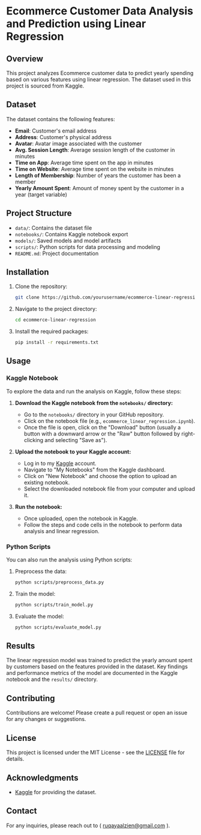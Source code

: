 # Ecommerce Customer Data Analysis and Prediction using Linear Regression

## Overview

This project analyzes Ecommerce customer data to predict yearly spending based on various features using linear regression. The dataset used in this project is sourced from Kaggle.

## Dataset

The dataset contains the following features:
- **Email**: Customer's email address
- **Address**: Customer's physical address
- **Avatar**: Avatar image associated with the customer
- **Avg. Session Length**: Average session length of the customer in minutes
- **Time on App**: Average time spent on the app in minutes
- **Time on Website**: Average time spent on the website in minutes
- **Length of Membership**: Number of years the customer has been a member
- **Yearly Amount Spent**: Amount of money spent by the customer in a year (target variable)

## Project Structure

- `data/`: Contains the dataset file
- `notebooks/`: Contains Kaggle notebook export
- `models/`: Saved models and model artifacts
- `scripts/`: Python scripts for data processing and modeling
- `README.md`: Project documentation

## Installation

1. Clone the repository:
    ```bash
    git clone https://github.com/yourusername/ecommerce-linear-regression.git
    ```
2. Navigate to the project directory:
    ```bash
    cd ecommerce-linear-regression
    ```
3. Install the required packages:
    ```bash
    pip install -r requirements.txt
    ```

## Usage

### Kaggle Notebook

To explore the data and run the analysis on Kaggle, follow these steps:

1. **Download the Kaggle notebook from the `notebooks/` directory:**
    - Go to the `notebooks/` directory in your GitHub repository.
    - Click on the notebook file (e.g., `ecommerce_linear_regression.ipynb`).
    - Once the file is open, click on the "Download" button (usually a button with a downward arrow or the "Raw" button followed by right-clicking and selecting "Save as").

2. **Upload the notebook to your Kaggle account:**
    - Log in to my [Kaggle](https://www.kaggle.com/) account.
    - Navigate to "My Notebooks" from the Kaggle dashboard.
    - Click on "New Notebook" and choose the option to upload an existing notebook.
    - Select the downloaded notebook file from your computer and upload it.

3. **Run the notebook:**
    - Once uploaded, open the notebook in Kaggle.
    - Follow the steps and code cells in the notebook to perform data analysis and linear regression.

### Python Scripts

You can also run the analysis using Python scripts:

1. Preprocess the data:
    ```bash
    python scripts/preprocess_data.py
    ```
2. Train the model:
    ```bash
    python scripts/train_model.py
    ```
3. Evaluate the model:
    ```bash
    python scripts/evaluate_model.py
    ```

## Results

The linear regression model was trained to predict the yearly amount spent by customers based on the features provided in the dataset. Key findings and performance metrics of the model are documented in the Kaggle notebook and the `results/` directory.

## Contributing

Contributions are welcome! Please create a pull request or open an issue for any changes or suggestions.

## License

This project is licensed under the MIT License - see the [LICENSE](LICENSE) file for details.

## Acknowledgments

- [Kaggle](https://www.kaggle.com/code/ruqayaalzien/ecommerce-customers-linearregression) for providing the dataset.

## Contact

For any inquiries, please reach out to ( ruqayaalzien@gmail.com ).

